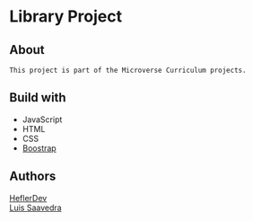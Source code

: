 #  Library Project  
  
## About
    This project is part of the Microverse Curriculum projects.
  
## Build with
* JavaScript
* HTML
* CSS
* [Boostrap](https://getbootstrap.com/)
  
## Authors
[HeflerDev](https://github.com/HeflerDev)<br>
[Luis Saavedra](https://github.com/nriqu322)
